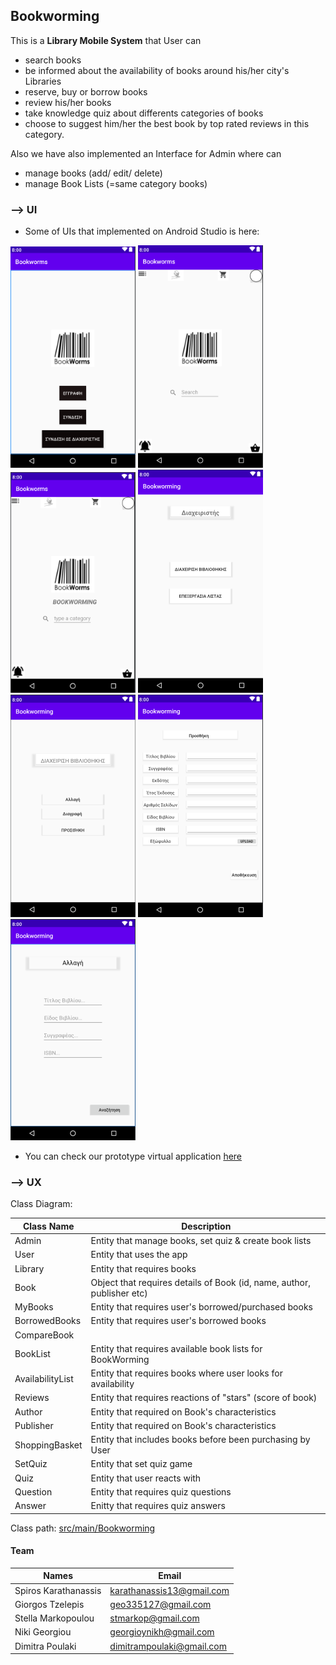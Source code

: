 ## Bookworming

This is a **Library Mobile System** that User can
  - search books
  - be informed about the availability of books around his/her city's Libraries
  - reserve, buy or borrow books
  - review his/her books
  - take knowledge quiz about differents categories of books
  - choose to suggest him/her the best book by top rated reviews in this category.
  
Also we have also implemented an Interface for Admin where can
 - manage books (add/ edit/ delete)
 - manage Book Lists (=same category books)
 
 

 ### --> UI

* Some of UIs that implemented on Android Studio is here:

![Image of Login_Page](./MockUps/login_page.PNG)
![Image of Login_Page](./MockUps/user_main_page.PNG)
![Image of Login_Page](./MockUps/user_bookwormingAnaz_page.PNG)
![Image of Login_Page](./MockUps/admin_main_page.PNG)
![Image of Login_Page](./MockUps/admin_activitySettings_page.PNG)
![Image of Login_Page](./MockUps/admin_addBook_page.PNG)
![Image of Login_Page](./MockUps/admin_editBook_Page.PNG)

* You can check our prototype virtual application [here](https://www.figma.com/proto/BLNJzArXshZJ9vYTSCEAxp/BookWorms?node-id=192%3A2&scaling=scale-down)

### --> UX

Class Diagram:

Class Name | Description
---------- | ----------
Admin | Entity that manage books, set quiz & create book lists
User | Entity that uses the app
Library | Entity that requires books
Book | Object that requires details of Book (id, name, author, publisher etc)
MyBooks | Entity that requires user's borrowed/purchased  books
BorrowedBooks | Entity that requires user's borrowed books
CompareBook | 
BookList | Entity that requires available book lists for BookWorming
AvailabilityList | Entity that requires books where user looks for availability 
Reviews | Entity that requires reactions of "stars" (score of book)
Author | Entity that required on Book's characteristics
Publisher | Entity that required on Book's characteristics
ShoppingBasket | Entity that includes books before been purchasing by User
SetQuiz | Entity that set quiz game
Quiz | Entity that user reacts with
Question | Entity that requires quiz questions
Answer | Enitty that requires quiz answers


Class path: [src/main/Bookworming](https://github.com/spiroskarathanassis/Bookworming/tree/master/app/src/main/java/com/example/Bookworming)



#### Team
Names                 | Email
--------------------- | ---------------------
Spiros Karathanassis  | karathanassis13@gmail.com
Giorgos Tzelepis      | geo335127@gmail.com
Stella Markopoulou    | stmarkop@gmail.com
Niki Georgiou         | georgioynikh@gmail.com
Dimitra Poulaki       | dimitrampoulaki@gmail.com
